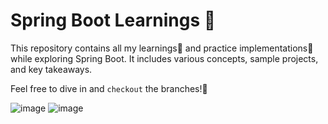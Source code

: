 # Spring Boot Learnings 🚀

This repository contains all my learnings🔰 and practice implementations📝 while exploring Spring Boot. It includes various concepts, sample projects, and key takeaways.

Feel free to dive in and `checkout` the branches!🌿

![image](https://github.com/user-attachments/assets/4451cc36-7c4e-4265-890d-d45fef6b2775)
![image](https://github.com/user-attachments/assets/46d7d2ac-1f5a-42f6-a4b6-066474b5c61b)
